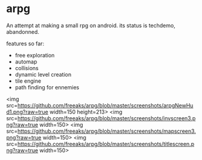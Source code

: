 # arpg

An attempt at making a small rpg on android.
its status is techdemo, abandonned.

features so far: 
- free exploration
- automap
- collisions
- dynamic level creation
- tile engine
- path finding for ennemies 

<img src=https://github.com/freeaks/arpg/blob/master/screenshots/arpgNewHud1.png?raw=true width=150 height=213>
<img src=https://github.com/freeaks/arpg/blob/master/screenshots/invscreen3.png?raw=true width=150>
<img src=https://github.com/freeaks/arpg/blob/master/screenshots/mapscreen3.png?raw=true width=150>
<img src=https://github.com/freeaks/arpg/blob/master/screenshots/titlescreen.png?raw=true width=150>
